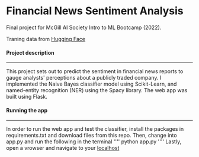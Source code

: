 # Financial News Sentiment Analysis
Final project for McGill AI Society Intro to ML Bootcamp (2022).

Traning data from [Hugging Face](https://huggingface.co/datasets/financial_phrasebank)

#### Project description
---
This project sets out to predict the sentiment in financial news reports to gauge analysts' perceptions about a publicly traded company. I implemented the Naive Bayes classifier model using Scikit-Learn, and named-entity recognition (NER) using the Spacy library. The web app was built using Flask. 

#### Running the app
---
In order to run the web app and test the classifier, install the packages in requirements.txt and download files from this repo. Then, change into app.py and run the following in the terminal
''''
  python app.py
''''
Lastly, open a vrowser and navigate to your [localhost](http://localhost:5000/)
